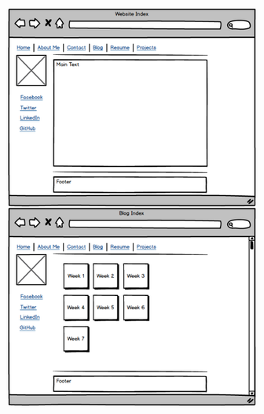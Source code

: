 ![wireframe-index](/week-2/imgs/wireframe-index.png)
![wireframe-blog-index](/week-2/imgs/wireframe-blog-index.png)